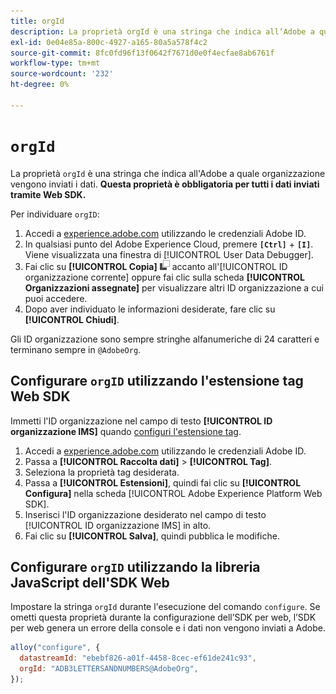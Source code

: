 ```yaml
---
title: orgId
description: La proprietà orgId è una stringa che indica all’Adobe a quale organizzazione vengono inviati i dati.
exl-id: 0e04e85a-800c-4927-a165-80a5a578f4c2
source-git-commit: 8fc0fd96f13f0642f7671d0e0f4ecfae8ab6761f
workflow-type: tm+mt
source-wordcount: '232'
ht-degree: 0%

---
```


# `orgId`

La proprietà `orgId` è una stringa che indica all&#39;Adobe a quale organizzazione vengono inviati i dati. **Questa proprietà è obbligatoria per tutti i dati inviati tramite Web SDK.**

Per individuare `orgID`:

1. Accedi a [experience.adobe.com](https://experience.adobe.com) utilizzando le credenziali Adobe ID.
1. In qualsiasi punto del Adobe Experience Cloud, premere **`[Ctrl]`** + **`[I]`**. Viene visualizzata una finestra di [!UICONTROL User Data Debugger].
1. Fai clic su **[!UICONTROL Copia]** ![Copia](../../assets/copy.png) accanto all&#39;[!UICONTROL ID organizzazione corrente] oppure fai clic sulla scheda **[!UICONTROL Organizzazioni assegnate]** per visualizzare altri ID organizzazione a cui puoi accedere.
1. Dopo aver individuato le informazioni desiderate, fare clic su **[!UICONTROL Chiudi]**.

Gli ID organizzazione sono sempre stringhe alfanumeriche di 24 caratteri e terminano sempre in `@AdobeOrg`.

## Configurare `orgID` utilizzando l&#39;estensione tag Web SDK

Immetti l&#39;ID organizzazione nel campo di testo **[!UICONTROL ID organizzazione IMS]** quando [configuri l&#39;estensione tag](/help/tags/extensions/client/web-sdk/web-sdk-extension-configuration.md).

1. Accedi a [experience.adobe.com](https://experience.adobe.com) utilizzando le credenziali Adobe ID.
1. Passa a **[!UICONTROL Raccolta dati]** > **[!UICONTROL Tag]**.
1. Seleziona la proprietà tag desiderata.
1. Passa a **[!UICONTROL Estensioni]**, quindi fai clic su **[!UICONTROL Configura]** nella scheda [!UICONTROL Adobe Experience Platform Web SDK].
1. Inserisci l&#39;ID organizzazione desiderato nel campo di testo [!UICONTROL ID organizzazione IMS] in alto.
1. Fai clic su **[!UICONTROL Salva]**, quindi pubblica le modifiche.

## Configurare `orgID` utilizzando la libreria JavaScript dell&#39;SDK Web

Impostare la stringa `orgId` durante l&#39;esecuzione del comando `configure`. Se ometti questa proprietà durante la configurazione dell’SDK per web, l’SDK per web genera un errore della console e i dati non vengono inviati a Adobe.

```js
alloy("configure", {
  datastreamId: "ebebf826-a01f-4458-8cec-ef61de241c93",
  orgId: "ADB3LETTERSANDNUMBERS@AdobeOrg",
});
```
